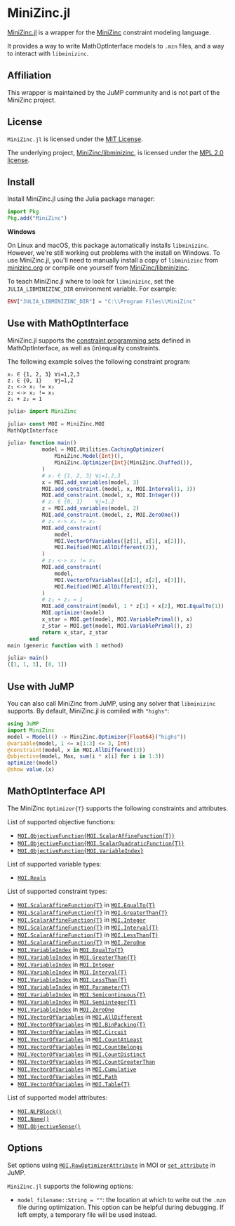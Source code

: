 # MiniZinc.jl

[MiniZinc.jl](https://github.com/jump-dev/MiniZinc.jl) is a wrapper for the
[MiniZinc](https://www.minizinc.org) constraint modeling language.

It provides a way to write MathOptInterface models to `.mzn` files, and a way to
interact with `libminizinc`.

## Affiliation

This wrapper is maintained by the JuMP community and is not part of the MiniZinc
project.

## License

`MiniZinc.jl` is licensed under the [MIT License](https://github.com/jump-dev/MiniZinc.jl/blob/master/LICENSE.md).

The underlying project, [MiniZinc/libminizinc](https://github.com/MiniZinc/libminizinc),
is licensed under the [MPL 2.0 license](https://github.com/MiniZinc/libminizinc/blob/master/LICENSE.txt).

## Install

Install MiniZinc.jl using the Julia package manager:
```julia
import Pkg
Pkg.add("MiniZinc")
```

**Windows**

On Linux and macOS, this package automatically installs `libminizinc`. However,
we're still working out problems with the install on Windows. To use
MiniZinc.jl, you'll need to manually install a copy of `libminizinc` from
[minizinc.org](https://www.minizinc.org) or compile one yourself from
[MiniZinc/libminizinc](https://github.com/MiniZinc/libminizinc).

To teach MiniZinc.jl where to look for `libminizinc`, set the
`JULIA_LIBMINIZINC_DIR` environment variable. For example:
```julia
ENV["JULIA_LIBMINIZINC_DIR"] = "C:\\Program Files\\MiniZinc"
```

## Use with MathOptInterface

MiniZinc.jl supports the [constraint programming sets](https://jump.dev/MathOptInterface.jl/stable/reference/standard_form/#Constraint-programming-sets)
defined in MathOptInterface, as well as (in)equality constraints.

The following example solves the following constraint program:
```
xᵢ ∈ {1, 2, 3} ∀i=1,2,3
zⱼ ∈ {0, 1}    ∀j=1,2
z₁ <-> x₁ != x₂
z₂ <-> x₂ != x₃
z₁ + z₂ = 1
```

```julia
julia> import MiniZinc

julia> const MOI = MiniZinc.MOI
MathOptInterface

julia> function main()
           model = MOI.Utilities.CachingOptimizer(
               MiniZinc.Model{Int}(),
               MiniZinc.Optimizer{Int}(MiniZinc.Chuffed()),
           )
           # xᵢ ∈ {1, 2, 3} ∀i=1,2,3
           x = MOI.add_variables(model, 3)
           MOI.add_constraint.(model, x, MOI.Interval(1, 3))
           MOI.add_constraint.(model, x, MOI.Integer())
           # zⱼ ∈ {0, 1}    ∀j=1,2
           z = MOI.add_variables(model, 2)
           MOI.add_constraint.(model, z, MOI.ZeroOne())
           # z₁ <-> x₁ != x₂
           MOI.add_constraint(
               model,
               MOI.VectorOfVariables([z[1], x[1], x[2]]),
               MOI.Reified(MOI.AllDifferent(2)),
           )
           # z₂ <-> x₂ != x₃
           MOI.add_constraint(
               model,
               MOI.VectorOfVariables([z[2], x[2], x[3]]),
               MOI.Reified(MOI.AllDifferent(2)),
           )
           # z₁ + z₂ = 1
           MOI.add_constraint(model, 1 * z[1] + x[2], MOI.EqualTo(1))
           MOI.optimize!(model)
           x_star = MOI.get(model, MOI.VariablePrimal(), x)
           z_star = MOI.get(model, MOI.VariablePrimal(), z)
           return x_star, z_star
       end
main (generic function with 1 method)

julia> main()
([1, 1, 3], [0, 1])
```

## Use with JuMP

You can also call MiniZinc from JuMP, using any solver that `libminizinc`
supports. By default, MiniZinc.jl is comiled with `"highs"`:

```julia
using JuMP
import MiniZinc
model = Model(() -> MiniZinc.Optimizer{Float64}("highs"))
@variable(model, 1 <= x[1:3] <= 3, Int)
@constraint(model, x in MOI.AllDifferent(3))
@objective(model, Max, sum(i * x[i] for i in 1:3))
optimize!(model)
@show value.(x)
```

## MathOptInterface API

The MiniZinc `Optimizer{T}` supports the following constraints and attributes.

List of supported objective functions:

 * [`MOI.ObjectiveFunction{MOI.ScalarAffineFunction{T}}`](@ref)
 * [`MOI.ObjectiveFunction{MOI.ScalarQuadraticFunction{T}}`](@ref)
 * [`MOI.ObjectiveFunction{MOI.VariableIndex}`](@ref)

List of supported variable types:

 * [`MOI.Reals`](@ref)

List of supported constraint types:

 * [`MOI.ScalarAffineFunction{T}`](@ref) in [`MOI.EqualTo{T}`](@ref)
 * [`MOI.ScalarAffineFunction{T}`](@ref) in [`MOI.GreaterThan{T}`](@ref)
 * [`MOI.ScalarAffineFunction{T}`](@ref) in [`MOI.Integer`](@ref)
 * [`MOI.ScalarAffineFunction{T}`](@ref) in [`MOI.Interval{T}`](@ref)
 * [`MOI.ScalarAffineFunction{T}`](@ref) in [`MOI.LessThan{T}`](@ref)
 * [`MOI.ScalarAffineFunction{T}`](@ref) in [`MOI.ZeroOne`](@ref)
 * [`MOI.VariableIndex`](@ref) in [`MOI.EqualTo{T}`](@ref)
 * [`MOI.VariableIndex`](@ref) in [`MOI.GreaterThan{T}`](@ref)
 * [`MOI.VariableIndex`](@ref) in [`MOI.Integer`](@ref)
 * [`MOI.VariableIndex`](@ref) in [`MOI.Interval{T}`](@ref)
 * [`MOI.VariableIndex`](@ref) in [`MOI.LessThan{T}`](@ref)
 * [`MOI.VariableIndex`](@ref) in [`MOI.Parameter{T}`](@ref)
 * [`MOI.VariableIndex`](@ref) in [`MOI.Semicontinuous{T}`](@ref)
 * [`MOI.VariableIndex`](@ref) in [`MOI.Semiinteger{T}`](@ref)
 * [`MOI.VariableIndex`](@ref) in [`MOI.ZeroOne`](@ref)
 * [`MOI.VectorOfVariables`](@ref) in [`MOI.AllDifferent`](@ref)
 * [`MOI.VectorOfVariables`](@ref) in [`MOI.BinPacking{T}`](@ref)
 * [`MOI.VectorOfVariables`](@ref) in [`MOI.Circuit`](@ref)
 * [`MOI.VectorOfVariables`](@ref) in [`MOI.CountAtLeast`](@ref)
 * [`MOI.VectorOfVariables`](@ref) in [`MOI.CountBelongs`](@ref)
 * [`MOI.VectorOfVariables`](@ref) in [`MOI.CountDistinct`](@ref)
 * [`MOI.VectorOfVariables`](@ref) in [`MOI.CountGreaterThan`](@ref)
 * [`MOI.VectorOfVariables`](@ref) in [`MOI.Cumulative`](@ref)
 * [`MOI.VectorOfVariables`](@ref) in [`MOI.Path`](@ref)
 * [`MOI.VectorOfVariables`](@ref) in [`MOI.Table{T}`](@ref)

List of supported model attributes:

 * [`MOI.NLPBlock()`](@ref)
 * [`MOI.Name()`](@ref)
 * [`MOI.ObjectiveSense()`](@ref)

## Options

Set options using [`MOI.RawOptimizerAttribute`](@ref) in MOI or
[`set_attribute`](@ref) in JuMP.

`MiniZinc.jl` supports the following options:

 * `model_filename::String = ""`: the location at which to write out the `.mzn`
   file during optimization. This option can be helpful during debugging. If
   left empty, a temporary file will be used instead.
